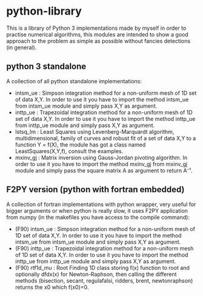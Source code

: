 # python-library
This is a library of Python 3 implementations made by myself in order to practise numerical algorithms, this modules are intended to show a good approach to the problem as simple as possible without fancies detections (in general).

## python 3 standalone
A collection of all python standalone implementations:

- intsm_ue : Simpson integration method for a non-uniform mesh of 1D set of data X,Y. In order to use it you have to import the method intsm_ue from intsm_ue module and simply pass X,Y as argument.
- inttp_ue : Trapezoidal integration method for a non-uniform mesh of 1D set of data X,Y. In order to use it you have to import the method inttp_ue from inttp_ue module and simply pass X,Y as argument.
- lstsq_lm : Least Squares using Levenberg-Marquardt algorithm, multidimensional, family of curves and robust fit of a set of data X,Y to a function Y = f(X), the module has got a class named LeastSquares(X,Y,f), consult the examples.
- mxinv_gj : Matrix inversion using Gauss-Jordan pivoting algorithm. In order to use it you have to import the method mxinv_gj from mxinv_gj module and simply pass the square matrix A as argument to return A⁻¹.


## F2PY version (python with fortran embedded)
A collection of fortran implementations with python wrapper, very useful for bigger arguments or when python is really slow, it uses F2PY application from numpy (in the makefiles you have access to the compile command):

- (F90) intsm_ue : Simpson integration method for a non-uniform mesh of 1D set of data X,Y. In order to use it you have to import the method intsm_ue from intsm_ue module and simply pass X,Y as argument.
- (F90) inttp_ue : Trapezoidal integration method for a non-uniform mesh of 1D set of data X,Y. In order to use it you have to import the method inttp_ue from inttp_ue module and simply pass X,Y as argument.
- (F90) rtf1d_mu : Root Finding 1D class storing f(x) function to root and optionally dfdx(x) for Newton-Raphson, then calling the different methods (bisection, secant, regulafalsi, ridders, brent, newtonraphson) returns the x0 which f(x0)=0.
